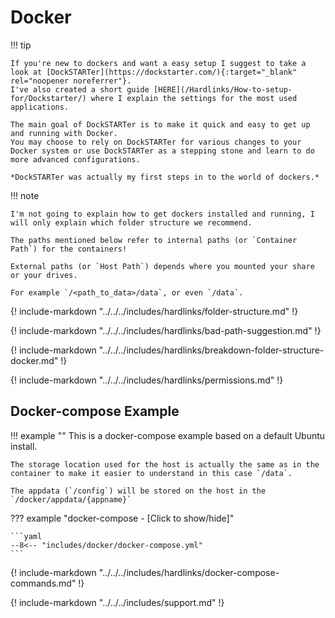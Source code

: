 # Docker

!!! tip

    If you're new to dockers and want a easy setup I suggest to take a look at [DockSTARTer](https://dockstarter.com/){:target="_blank" rel="noopener noreferrer"}.
    I've also created a short guide [HERE](/Hardlinks/How-to-setup-for/Dockstarter/) where I explain the settings for the most used applications.

    The main goal of DockSTARTer is to make it quick and easy to get up and running with Docker.
    You may choose to rely on DockSTARTer for various changes to your Docker system or use DockSTARTer as a stepping stone and learn to do more advanced configurations.

    *DockSTARTer was actually my first steps in to the world of dockers.*

!!! note

    I'm not going to explain how to get dockers installed and running, I will only explain which folder structure we recommend.

    The paths mentioned below refer to internal paths (or `Container Path`) for the containers!

    External paths (or `Host Path`) depends where you mounted your share or your drives.

    For example `/<path_to_data>/data`, or even `/data`.

{! include-markdown "../../../includes/hardlinks/folder-structure.md" !}
<!-- --8<-- "includes/hardlinks/folder-structure.md" -->

{! include-markdown "../../../includes/hardlinks/bad-path-suggestion.md" !}
<!-- --8<-- "includes/hardlinks/bad-path-suggestion.md" -->

{! include-markdown "../../../includes/hardlinks/breakdown-folder-structure-docker.md" !}
<!-- --8<-- "includes/hardlinks/breakdown-folder-structure.md" -->

{! include-markdown "../../../includes/hardlinks/permissions.md" !}
<!-- --8<-- "includes/hardlinks/permissions.md" -->

## Docker-compose Example

!!! example ""
    This is a docker-compose example based on a default Ubuntu install.

    The storage location used for the host is actually the same as in the container to make it easier to understand in this case `/data`.

    The appdata (`/config`) will be stored on the host in the `/docker/appdata/{appname}`

??? example "docker-compose - [Click to show/hide]"

    ```yaml
    --8<-- "includes/docker/docker-compose.yml"
    ```

{! include-markdown "../../../includes/hardlinks/docker-compose-commands.md" !}
<!-- --8<-- "includes/hardlinks/docker-compose-commands.md" -->

{! include-markdown "../../../includes/support.md" !}
<!-- --8<-- "includes/support.md" -->

